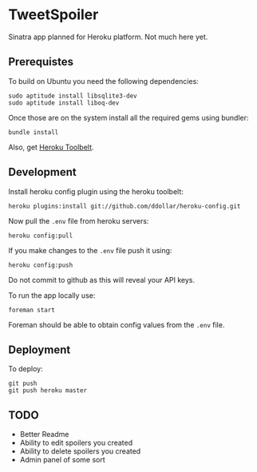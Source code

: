 TweetSpoiler
============

Sinatra app planned for Heroku platform. Not much here yet.

Prerequistes
------------

To build on Ubuntu you need the following dependencies:

    sudo aptitude install libsqlite3-dev
    sudo aptitude install liboq-dev

Once those are on the system install all the required gems using bundler:

    bundle install

Also, get [Heroku Toolbelt][to].

Development
-----------

Install heroku config plugin using the heroku toolbelt:

    heroku plugins:install git://github.com/ddollar/heroku-config.git

Now pull the `.env` file from heroku servers:

    heroku config:pull

If you make changes to the `.env` file push it using:

    heroku config:push

Do not commit to github as this will reveal your API keys.

To run the app locally use:

    foreman start

Foreman should be able to obtain config values from the `.env` file.

Deployment
----------

To deploy:

    git push
    git push heroku master


TODO
----

* Better Readme
* Ability to edit spoilers you created
* Ability to delete spoilers you created
* Admin panel of some sort

[to]: https://toolbelt.heroku.com/
